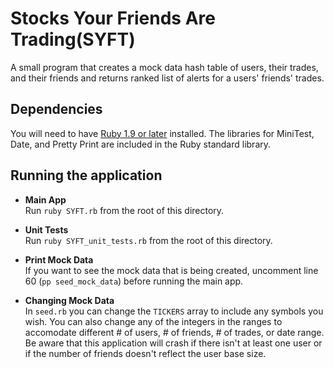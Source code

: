 Stocks Your Friends Are Trading(SYFT)
=====================================

A small program that creates a mock data hash table of users, their trades, and their friends and returns ranked list of alerts for a users' friends' trades.

## Dependencies

You will need to have [Ruby 1.9 or later](https://www.ruby-lang.org/en/) installed. The libraries for MiniTest, Date, and Pretty Print are included in the Ruby standard library.

## Running the application

- **Main App**  
  Run `ruby SYFT.rb` from the root of this directory.

- **Unit Tests**  
  Run `ruby SYFT_unit_tests.rb` from the root of this directory.

- **Print Mock Data**  
  If you want to see the mock data that is being created, uncomment line 60 (`pp seed_mock_data`) before running the main app.

- **Changing Mock Data**  
  In `seed.rb` you can change the `TICKERS` array to include any symbols you wish. You can also change any of the integers in the ranges to accomodate different # of users, # of friends, # of trades, or date range. Be aware that this application will crash if there isn't at least one user or if the number of friends doesn't reflect the user base size.